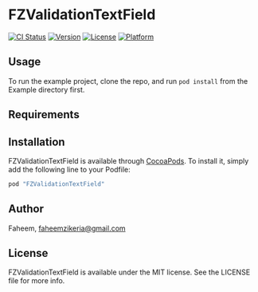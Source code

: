# FZValidationTextField

[![CI Status](http://img.shields.io/travis/Faheem/FZValidationTextField.svg?style=flat)](https://travis-ci.org/Faheem/FZValidationTextField)
[![Version](https://img.shields.io/cocoapods/v/FZValidationTextField.svg?style=flat)](http://cocoapods.org/pods/FZValidationTextField)
[![License](https://img.shields.io/cocoapods/l/FZValidationTextField.svg?style=flat)](http://cocoapods.org/pods/FZValidationTextField)
[![Platform](https://img.shields.io/cocoapods/p/FZValidationTextField.svg?style=flat)](http://cocoapods.org/pods/FZValidationTextField)

## Usage

To run the example project, clone the repo, and run `pod install` from the Example directory first.

## Requirements

## Installation

FZValidationTextField is available through [CocoaPods](http://cocoapods.org). To install
it, simply add the following line to your Podfile:

```ruby
pod "FZValidationTextField"
```

## Author

Faheem, faheemzikeria@gmail.com

## License

FZValidationTextField is available under the MIT license. See the LICENSE file for more info.
